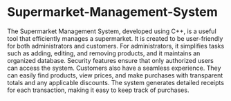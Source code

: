 # Supermarket-Management-System
The Supermarket Management System, developed using C++, is a useful tool that efficiently manages a supermarket. It is created to be user-friendly for both administrators and customers. For administrators, it simplifies tasks such as adding, editing, and removing products, and it maintains an organized database. Security features ensure that only authorized users can access the system. Customers also have a seamless experience. They can easily find products, view prices, and make purchases with transparent totals and any applicable discounts. The system generates detailed receipts for each transaction, making it easy to keep track of purchases.
